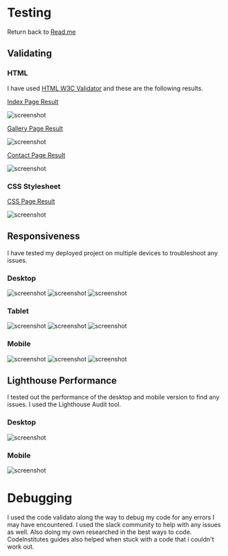 # Testing

Return back to [Read.me](https://github.com/AdamWeaver94/project-1/blob/master/README.md)

## Validating

### HTML

I have used [HTML W3C Validator](https://validator.w3.org/nu/#textarea) and these are the following results.

[Index Page Result](https://github.com/AdamWeaver94/project-1/blob/master/index.html)

![screenshot](documentation/index-validator.jpeg)

[Gallery Page Result](https://github.com/AdamWeaver94/project-1/blob/master/gallery.html)

![screenshot](documentation/gallery-validator.jpeg)

[Contact Page Result](https://github.com/AdamWeaver94/project-1/blob/master/contact.html)

![screenshot](documentation/contact-validation.jpeg)

### CSS Stylesheet

[CSS Page Result](https://github.com/AdamWeaver94/project-1/blob/master/assets/css/style.css)

![screenshot](documentation/css-validator.jpeg)

## Responsiveness

I have tested my deployed project on multiple devices to troubleshoot any issues.

### Desktop

![screenshot](documentation/desktop-responsive-1.jpeg)
![screenshot](documentation/desktop-responsive-2.jpeg)
![screenshot](documentation/desktop-responsive-3.jpeg)

### Tablet

![screenshot](documentation/tablet-responsive-1.jpeg)
![screenshot](documentation/tablet-responsive-2.jpeg)
![screenshot](documentation/tablet-responsive-3.jpeg)

### Mobile

![screenshot](documentation/mobile-responsive-1.jpeg)
![screenshot](documentation/mobile-responsive-2.jpeg)
![screenshot](documentation/mobile-responsive-3.jpeg)

## Lighthouse Performance

I tested out the performance of the desktop and mobile version to find any issues. I used the Lighthouse Audit tool.

### Desktop

![screenshot](documentation/lighthouse-reponsive-desktop.jpeg)

### Mobile

![screenshot](documentation/lighthouse-reponsive-mobile.jpeg)

# Debugging

I used the code validato along the way to debug my code for any errors I may have encountered. I used the slack community to help with any issues as well. Also doing my own researched in the best ways to code.
CodeInstitutes guides also helped when stuck with a code that i couldn't work out. 